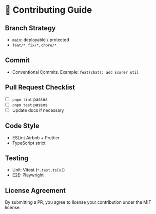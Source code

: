 # 🤝 Contributing Guide

## Branch Strategy
- `main`: deployable / protected
- `feat/*`, `fix/*`, `chore/*`

## Commit
- Conventional Commits. Example: `feat(chat): add scorer util`

## Pull Request Checklist
- [ ] `pnpm lint` passes
- [ ] `pnpm test` passes
- [ ] Update docs if necessary

## Code Style
- ESLint Airbnb + Prettier
- TypeScript strict

## Testing
- Unit: Vitest (`*.test.ts[x]`)
- E2E: Playwright

## License Agreement
By submitting a PR, you agree to license your contribution under the MIT license.
